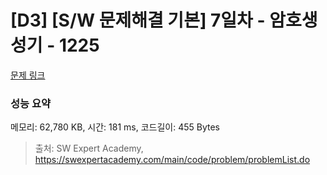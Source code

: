 # [D3] [S/W 문제해결 기본] 7일차 - 암호생성기 - 1225 

[문제 링크](https://swexpertacademy.com/main/code/problem/problemDetail.do?contestProbId=AV14uWl6AF0CFAYD) 

### 성능 요약

메모리: 62,780 KB, 시간: 181 ms, 코드길이: 455 Bytes



> 출처: SW Expert Academy, https://swexpertacademy.com/main/code/problem/problemList.do
